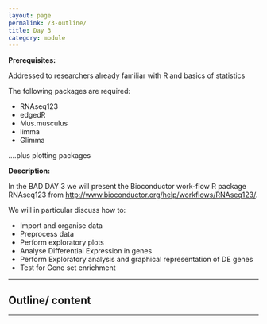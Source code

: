 ```yaml
---
layout: page
permalink: /3-outline/
title: Day 3
category: module
---
```

**Prerequisites:**

Addressed to researchers already familiar with R and basics of statistics

The following packages are required:

- RNAseq123
- edgedR
- Mus.musculus
- limma
- Glimma

....plus plotting packages

**Description:**

In the BAD DAY 3 we will present the Bioconductor work-flow R package RNAseq123 from <http://www.bioconductor.org/help/workflows/RNAseq123/>.

We will in particular discuss how to:

- Import and organise data
- Preprocess data
- Perform exploratory plots
- Analyse Differential Expression in genes
- Perform Exploratory analysis and graphical representation of DE genes
- Test for Gene set enrichment

---

## Outline/ content


---


<a href="{{site.url}}{{site.baseurl}}/index.html" class="float" >
<i class="fa fa-home my-float"></i>
</a>
